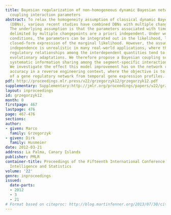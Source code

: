 ```yaml
---
title: Bayesian regularization of non-homogeneous dynamic Bayesian networks by globally
  coupling interaction parameters
abstract: To relax the homogeneity assumption of classical dynamic Bayesian networks
  (DBNs), various recent studies have combined DBNs with multiple changepoint processes.
  The underlying assumption is that the parameters associated with time series segments
  delimited by multiple changepoints are a priori independent. Under weak regularity
  conditions, the parameters can be integrated out in the likelihood, leading to a
  closed-form expression of the marginal likelihood. However, the assumption of prior
  independence is unrealistic in many real-world applications, where the segment-specific
  regulatory relationships among the interdependent quantities tend to undergo gradual
  evolutionary adaptations. We therefore propose a Bayesian coupling scheme to introduce
  systematic information sharing among the segment-specific interaction parameters.
  We investigate the effect this model improvement has on the network reconstruction
  accuracy in a reverse engineering context, where the objective is to learn the structure
  of a gene regulatory network from temporal gene expression profiles.
pdf: http://proceedings.mlr.press/v22/grzegorzyk12/grzegorzyk12.pdf
supplementary: Supplementary:http://jmlr.org/proceedings/papers/v22/grzegorzyk12/grzegorzyk12Supple.pdf
layout: inproceedings
id: grzegorzyk12
month: 0
firstpage: 467
lastpage: 476
page: 467-476
sections: 
author:
- given: Marco
  family: Grzegorzyk
- given: Dirk
  family: Husmeier
date: 2012-03-21
address: La Palma, Canary Islands
publisher: PMLR
container-title: Proceedings of the Fifteenth International Conference on Artificial
  Intelligence and Statistics
volume: '22'
genre: inproceedings
issued:
  date-parts:
  - 2012
  - 3
  - 21
# Format based on citeproc: http://blog.martinfenner.org/2013/07/30/citeproc-yaml-for-bibliographies/
---
```

